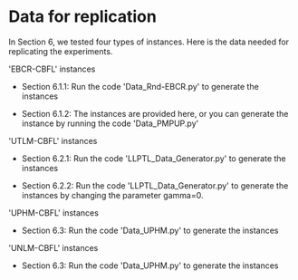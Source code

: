 # Data for replication

In Section 6, we tested four types of instances. Here is the data needed for replicating the experiments. 

'EBCR-CBFL' instances

 - Section 6.1.1: Run the code 'Data_Rnd-EBCR.py' to generate the instances
     
 - Section 6.1.2: The instances are provided here, or you can generate the instance by running the code 'Data_PMPUP.py'

'UTLM-CBFL' instances

 - Section 6.2.1: Run the code 'LLPTL_Data_Generator.py' to generate the instances
     
 - Section 6.2.2: Run the code 'LLPTL_Data_Generator.py' to generate the instances by changing the parameter gamma=0.

'UPHM-CBFL' instances

 - Section 6.3: Run the code 'Data_UPHM.py' to generate the instances

'UNLM-CBFL' instances

 - Section 6.3: Run the code 'Data_UPHM.py' to generate the instances



